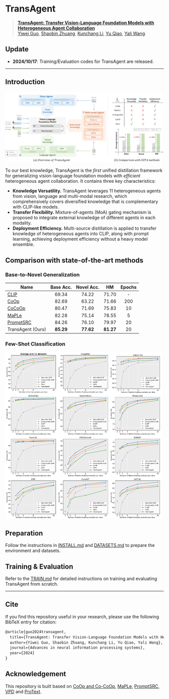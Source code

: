 # TransAgent

> [**TransAgent: Transfer Vision-Language Foundation Models with Heterogeneous Agent Collaboration**](https://arxiv.org/abs/2410.12183)<br>
> [Yiwei Guo](https://github.com/markywg), [Shaobin Zhuang](https://scholar.google.com/citations?user=PGaDirMAAAAJ&hl=zh-CN&oi=ao), [Kunchang Li](https://scholar.google.com/citations?user=D4tLSbsAAAAJ), [Yu Qiao](https://scholar.google.com/citations?user=gFtI-8QAAAAJ&hl), [Yali Wang](https://scholar.google.com/citations?user=hD948dkAAAAJ).


## Update
- **2024/10/17**: Training/Evaluation codes for TransAgent are released.

<hr />

## Introduction
![teaser](./assets/teaser.png)

To our best knowledge, TransAgent is the _first_ unified distillation framework for generalizing vision-language foundation
models with _efficient_ heterogeneous agent collaboration. It contains three key characteristics:
- **Knowledge Versatility.** TransAgent leverages 11 heterogeneous agents from vision,
language and multi-modal research, which comprehensively covers diversified knowledge that is
complementary with CLIP-like models.
- **Transfer Flexibility.** Mixture-of-agents (MoA) gating mechanism is proposed to integrate external knowledge of
different agents in each modality.
- **Deployment Efficiency.** Multi-source distillation is applied to transfer knowledge of heterogeneous agents into CLIP, along with prompt learning,
achieving deployment efficiency without a heavy model ensemble.


## Comparison with state-of-the-art methods
### Base-to-Novel Generalization
| Name                                          | Base Acc. | Novel Acc. |    HM     | Epochs | 
|-----------------------------------------------|:---------:|:----------:|:---------:|:------:|
| [CLIP](https://arxiv.org/abs/2103.00020)      |   69.34   |   74.22    |   71.70   |   -    |  
| [CoOp](https://arxiv.org/abs/2109.01134)      |   82.69   |   63.22    |   71.66   |  200   | 
| [CoCoOp](https://arxiv.org/abs/2203.05557)    |   80.47   |   71.69    |   75.83   |   10   | 
| [MaPLe](https://arxiv.org/abs/2210.03117)     |   82.28   |   75.14    |   78.55   |   5    |
| [PromptSRC](https://arxiv.org/abs/2307.06948) |   84.26   |   76.10    |   79.97   |   20   |
| TransAgent (Ours)                             | **85.29** | **77.62**  | **81.27** |   20   |  

### Few-Shot Classification
![few-shot](./assets/few-shot.png)

## Preparation

Follow the instructions in [INSTALL.md](docs/INSTALL.md) and [DATASETS.md](docs/DATASETS.md) to prepare the environment and datasets.


## Training & Evaluation
Refer to the [TRAIN.md](docs/TRAIN.md) for detailed instructions on training and evaluating TransAgent from scratch.


<hr />

## Cite
If you find this repository useful in your research, please use the following BibTeX entry for citation:

```latex
@article{guo2024transagent,
  title={TransAgent: Transfer Vision-Language Foundation Models with Heterogeneous Agent Collaboration},
  author={Yiwei Guo, Shaobin Zhuang, Kunchang Li, Yu Qiao, Yali Wang},
  journal={Advances in neural information processing systems},
  year={2024}
}
```


## Acknowledgement

This repository is built based on [CoOp and Co-CoOp](https://github.com/KaiyangZhou/CoOp), [MaPLe](https://github.com/muzairkhattak/multimodal-prompt-learning), [PromptSRC](https://github.com/muzairkhattak/PromptSRC), [VPD](https://github.com/wl-zhao/VPD) and [ProText](https://github.com/muzairkhattak/ProText).
